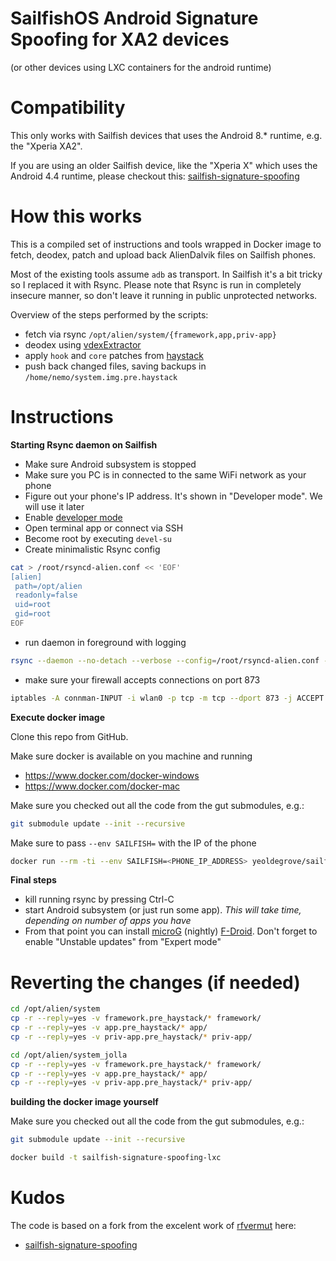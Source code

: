 SailfishOS Android Signature Spoofing for XA2 devices
===
(or other devices using LXC containers for the android runtime)


Compatibility
===
This only works with Sailfish devices that uses the Android 8.* runtime, e.g. the "Xperia XA2".

If you are using an older Sailfish device, like the "Xperia X" which uses the Android 4.4 runtime, please checkout this: [sailfish-signature-spoofing](https://github.com/vermut/sailfish-signature-spoofing)

How this works
===

This is a compiled set of instructions and tools wrapped in Docker image to fetch, deodex, patch and upload back 
AlienDalvik files on Sailfish phones.

Most of the existing tools assume `adb` as transport. In Sailfish it's a bit tricky so I replaced it with Rsync. 
Please note that Rsync is run in completely insecure manner, so don't leave it running in public unprotected networks.

Overview of the steps performed by the scripts:
 * fetch via rsync `/opt/alien/system/{framework,app,priv-app}`
 * deodex using [vdexExtractor](https://github.com/anestisb/vdexExtractor)
 * apply `hook` and `core` patches from [haystack](https://github.com/Lanchon/haystack)
 * push back changed files, saving backups in `/home/nemo/system.img.pre.haystack`


Instructions
===

**Starting Rsync daemon on Sailfish**

* Make sure Android subsystem is stopped
* Make sure you PC is in connected to the same WiFi network as your phone
* Figure out your phone's IP address. It's shown in "Developer mode". We will use it later
* Enable [developer mode](https://jolla.zendesk.com/hc/en-us/articles/202011863-How-to-enable-Developer-Mode)
* Open terminal app or connect via SSH
* Become root by executing `devel-su`
* Create minimalistic Rsync config

```bash
cat > /root/rsyncd-alien.conf << 'EOF'
[alien]
 path=/opt/alien
 readonly=false
 uid=root
 gid=root 
EOF
```

* run daemon in foreground with logging

```bash
rsync --daemon --no-detach --verbose --config=/root/rsyncd-alien.conf --log-file=/dev/stdout
```

* make sure your firewall accepts connections on port 873
```bash
iptables -A connman-INPUT -i wlan0 -p tcp -m tcp --dport 873 -j ACCEPT
```

**Execute docker image**

Clone this repo from GitHub.

Make sure docker is available on you machine and running
* https://www.docker.com/docker-windows
* https://www.docker.com/docker-mac

Make sure you checked out all the code from the gut submodules, e.g.:

```bash
git submodule update --init --recursive
```

Make sure to pass `--env SAILFISH=` with the IP of the phone

```bash
docker run --rm -ti --env SAILFISH=<PHONE_IP_ADDRESS> yeoldegrove/sailfish-signature-spoofing-lxc
```

**Final steps**
* kill running rsync by pressing Ctrl-C
* start Android subsystem (or just run some app). *This will take time, depending on number of apps you have*
* From that point you can install [microG](https://microg.org/download.html) (nightly) [F-Droid](https://f-droid.org). 
Don't forget to enable "Unstable updates" from "Expert mode"


Reverting the changes (if needed)
===
```bash
cd /opt/alien/system
cp -r --reply=yes -v framework.pre_haystack/* framework/
cp -r --reply=yes -v app.pre_haystack/* app/
cp -r --reply=yes -v priv-app.pre_haystack/* priv-app/

cd /opt/alien/system_jolla
cp -r --reply=yes -v framework.pre_haystack/* framework/
cp -r --reply=yes -v app.pre_haystack/* app/
cp -r --reply=yes -v priv-app.pre_haystack/* priv-app/
```

**building the docker image yourself**

Make sure you checked out all the code from the gut submodules, e.g.:

```bash
git submodule update --init --recursive
```

```bash
docker build -t sailfish-signature-spoofing-lxc
```

Kudos
===
The code is based on a fork from the excelent work of [rfvermut](https://github.com/rfvermut) here:
 * [sailfish-signature-spoofing](https://github.com/vermut/sailfish-signature-spoofing)
